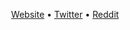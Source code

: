 <!--
<p align="center">
  <img src="https://intro.rustbridge.com/img/ferris.gif" width="300"><img height="0px" src="https://komarev.com/ghpvc/?username=schulke-214" />
</p>
-->

<p align="center">
  <a href="https://blog.maximilianschulke.com">Website</a> •
  <a href="https://twitter.com/schulke214">Twitter</a> •
  <a href="https://reddit.com/u/schulke-214">Reddit</a>
</p>
